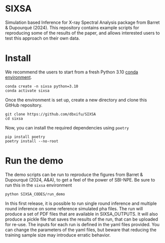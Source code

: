 # SIXSA
Simulation based Inference for X-ray Spectral Analysis package from Barret & Dupourqué (2024). This repository contains example scripts for reproducing some of the results of the paper, and allows interested users to test this approach on their own data.

# Install 
We recommend the users to start from a fresh Python 3.10 [conda environment](https://conda.io/projects/conda/en/latest/user-guide/install/index.html). 

```
conda create -n sixsa python=3.10
conda activate sixsa
```

Once the environment is set up, create a new directory and clone this GitHub repository.

```
git clone https://github.com/dbxifu/SIXSA
cd sixsa
```

Now, you can install the required dependencies using `poetry`

```
pip install poetry
poetry install --no-root
```

# Run the demo 

The demo scripts can be run to reproduce the figures from Barret & Dupourqué (2024, A&A), 
to get a feel of the power of SBI-NPE. Be sure to run this in the `sixsa` environment

```
python SIXSA_CODES/run_demo
```
In this first release, it is possible to run single round inference and multiple round inference on some reference 
simulated pha files. The run will produce a set of PDF files that are available in SIXSA_OUTPUTS. It will also produce a pickle file 
that saves the results of the run, that can be uploaded for re-use.
The inputs for each run is defined in the yaml files provided. You can change the parameters of the yaml files, 
but beware that reducing the training sample size may introduce erratic behavior.
